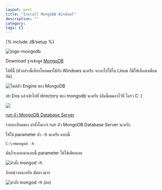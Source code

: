 ```yaml
---
layout: post
title: "Install MongoDB Window7"
description: ""
category: 
tags: []
---
```

{% include JB/setup %}

[](http://www.mongodb.org)

![logo-mongodb](https://raw.github.com/ilmsg/ilmsg.github.com/master/_upload/logo-mongodb.png)

Download ฐานข้อมูล [MongoDB](http://www.mongodb.org)

ได้ที่นี้ (ตัวอย่างนี้เลือกโหลดมาใช้กับ Windows นะครับ จะเอาไปใช้ใน Linux ก็มีให้เลือกเหมือนกัน)

![ไพล์ตัว Engine ของ MongoDB](https://raw.github.com/ilmsg/ilmsg.github.com/master/_upload/19-3-2554-19-43-34.png)

เข้า Dos แล้วเข้าไปที่ directory ของ mongodb นะครับ (อันนี้ผมเอาไว้ที่ ไดร์ว C: )

![](https://raw.github.com/ilmsg/ilmsg.github.com/master/_upload/19-3-2554-20-40-06.png)

[run ตัว MongoDB Database Server](https://raw.github.com/ilmsg/ilmsg.github.com/master/_upload/19-3-2554-21-06-48.png)

รายละเอียดของ คำสั่งในการ run ตัว MongoDB Database Server นะครับ

ให้ใช้ parameter ตัว -h นะครับ แบบนี้

	C:\>mongod -h

มันก็จะออกมาแบบนี้ parameter ให้ใช้เพียบเลย

![คำสั่ง mongod -h](https://raw.github.com/ilmsg/ilmsg.github.com/master/_upload/19-3-2554-20-47-32.png)

อีกหน้าจอนะครับ มันยาวมาก

![คำสั่ง mongod -h (ต่อ)](https://raw.github.com/ilmsg/ilmsg.github.com/master/_upload/19-3-2554-20-48-09.png)

